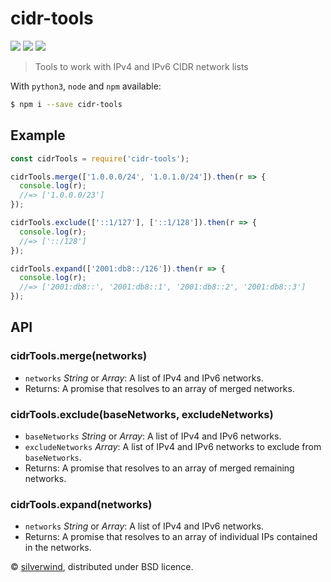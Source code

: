 # cidr-tools
[![](https://img.shields.io/npm/v/cidr-tools.svg?style=flat)](https://www.npmjs.org/package/cidr-tools)
[![](https://img.shields.io/npm/dm/cidr-tools.svg)](https://www.npmjs.org/package/cidr-tools)
[![](https://api.travis-ci.org/silverwind/cidr-tools.svg?style=flat)](https://travis-ci.org/silverwind/cidr-tools)
> Tools to work with IPv4 and IPv6 CIDR network lists

With `python3`, `node` and `npm` available:

```bash
$ npm i --save cidr-tools
```
## Example

```js
const cidrTools = require('cidr-tools');

cidrTools.merge(['1.0.0.0/24', '1.0.1.0/24']).then(r => {
  console.log(r);
  //=> ['1.0.0.0/23']
});

cidrTools.exclude(['::1/127'], ['::1/128']).then(r => {
  console.log(r);
  //=> ['::/128']
});

cidrTools.expand(['2001:db8::/126']).then(r => {
  console.log(r);
  //=> ['2001:db8::', '2001:db8::1', '2001:db8::2', '2001:db8::3']
});
```

## API

### cidrTools.merge(networks)

- `networks` *String* or *Array*: A list of IPv4 and IPv6 networks.
- Returns: A promise that resolves to an array of merged networks.

### cidrTools.exclude(baseNetworks, excludeNetworks)

- `baseNetworks` *String* or *Array*: A list of IPv4 and IPv6 networks.
- `excludeNetworks` *Array*: A list of IPv4 and IPv6 networks to exclude from `baseNetworks`.
- Returns: A promise that resolves to an array of merged remaining networks.

### cidrTools.expand(networks)

- `networks` *String* or *Array*: A list of IPv4 and IPv6 networks.
- Returns: A promise that resolves to an array of individual IPs contained in the networks.


© [silverwind](https://github.com/silverwind), distributed under BSD licence.
